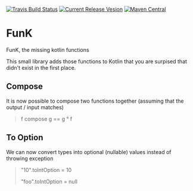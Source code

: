 [![Travis Build Status](https://api.travis-ci.org/tonyklawrence/funk.svg)](https://travis-ci.org/tonyklawrence/funk)
[![Current Release Vesion](https://img.shields.io/badge/funk-1.2.1-blue.svg)](https://github.com/tonyklawrence/funk/releases/tag/v1.2.1)
[![Maven Central](https://img.shields.io/maven-central/v/com.tonylawrence/funk.svg)](https://search.maven.org/#search%7Cga%7C1%7Cg%3A%22com.tonylawrence%22%20AND%20a%3A%22funk%22)

# FunK
FunK, the missing kotlin functions

This small library adds those functions to Kotlin that you are surpised that didn't exist in the first place.

## Compose

It is now possible to compose two functions together (assuming that the output / input matches)

> f compose g == g ° f

## To Option

We can now convert types into optional (nullable) values instead of throwing exception

> "10".toIntOption = 10
>
> "foo".toIntOption = null

